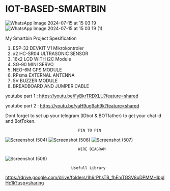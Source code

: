 # IOT-BASED-SMARTBIN

![WhatsApp Image 2024-07-15 at 15 03 19](https://github.com/user-attachments/assets/279775bf-776d-4d5e-856f-cf6e0fd80ab3)
![WhatsApp Image 2024-07-15 at 15 03 19 (1)](https://github.com/user-attachments/assets/e53a25e4-3361-4f0b-bce4-0919e665698e)

My Smartbin Project Spesification
1. ESP-32 DEVKIT V1 Mikrokontroler
2. x2 HC-SR04 ULTRASONIC SENSOR
3. 16x2 LCD WITH i2C Module
4. SG-90 MINI SERVO
5. NEO-6M GPS MODULE
6. RPsma EXTERNAL ANTENNA
7. 5V BUZZER MODULE
8. BREADBOARD AND JUMPER CABLE

   
youtube part 1 : https://youtu.be/FyBkrTRDXLU?feature=shared

youtube part 2 : https://youtu.be/yaH9ug9ah9k?feature=shared

Dont forget to set up your telegram (IDbot & BOTfather) to get your chat id and BotToken.


                                    PIN TO PIN



![Screenshot (504)](https://github.com/user-attachments/assets/758a67bf-2e11-487c-8a9d-871b955a0f06)
![Screenshot (506)](https://github.com/user-attachments/assets/d09d2a9e-71ec-4f46-885f-65f9dc6249a9)
![Screenshot (507)](https://github.com/user-attachments/assets/2701a86a-81b8-4fca-bfa1-f146d63ad879)




                                    WIRE DIAGRAM

![Screenshot (509)](https://github.com/user-attachments/assets/c12acc9f-516d-47ea-b6b9-765562caeeb5)








                                 Usefull Library 

https://drive.google.com/drive/folders/1h6rPhsTB_fhEmTGSV8uDPMMHlbplHc1k?usp=sharing





